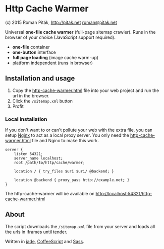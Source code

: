# Http Cache Warmer

(c) 2015 Roman Piták, http://pitak.net <roman@pitak.net>

Universal **one-file cache warmer** (full-page sitemap crawler). Runs in the browser of your choice (JavaScript support required). 

- **one-file** container
- **one-button** interface
- **full page loading** (image cache warm-up)
- platform independent (runs in browser)

## Installation and usage

1. Copy the [http-cache-warmer.html](https://github.com/romanpitak/http-cache-warmer/blob/master/http-cache-warmer.html) file into your web project and run the url in the browser. 
2. Click the `/sitemap.xml` button 
3. Profit

### Local installation

If you don't want to or can't pollute your web with the extra file, you can setup [Nginx](http://nginx.com/) 
to act as a local proxy server. You only need the 
[http-cache-warmer.html](https://github.com/romanpitak/http-cache-warmer/blob/master/http-cache-warmer.html)
file and Nginx to make this work. 

```nginx
server {
    listen 54321;
    server_name localhost;
    root /path/to/http/cache/warmer;

    location / { try_files $uri $uri/ @backend; }

    location @backend { proxy_pass http://example.net; }
}
```

The http-cache-warmer will be available on [http://localhost:54321/http-cache-warmer.html](http://localhost:54321/http-cache-warmer.html)

## About

The script downloads the `/sitemap.xml` file from your server and loads all the urls in iframes until tender. 

Written in [jade](http://jade-lang.com/), [CoffeeScript](http://coffeescript.org/) and [Sass](http://sass-lang.com/).
